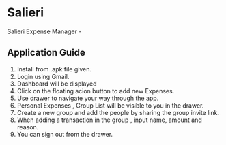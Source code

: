 # Salieri

Salieri Expense Manager - 


## Application Guide

1) Install from .apk file given.
2) Login using Gmail.
3) Dashboard will be displayed
4) Click on the floating acion button to add new Expenses.
5) Use drawer to navigate your way through the app.
6) Personal Expenses , Group List will be visible to you in the drawer.
7) Create a new group and add the people by sharing the group invite link.
8) When adding a transaction in the group , input name, amount and reason.
9) You can sign out from the drawer.

